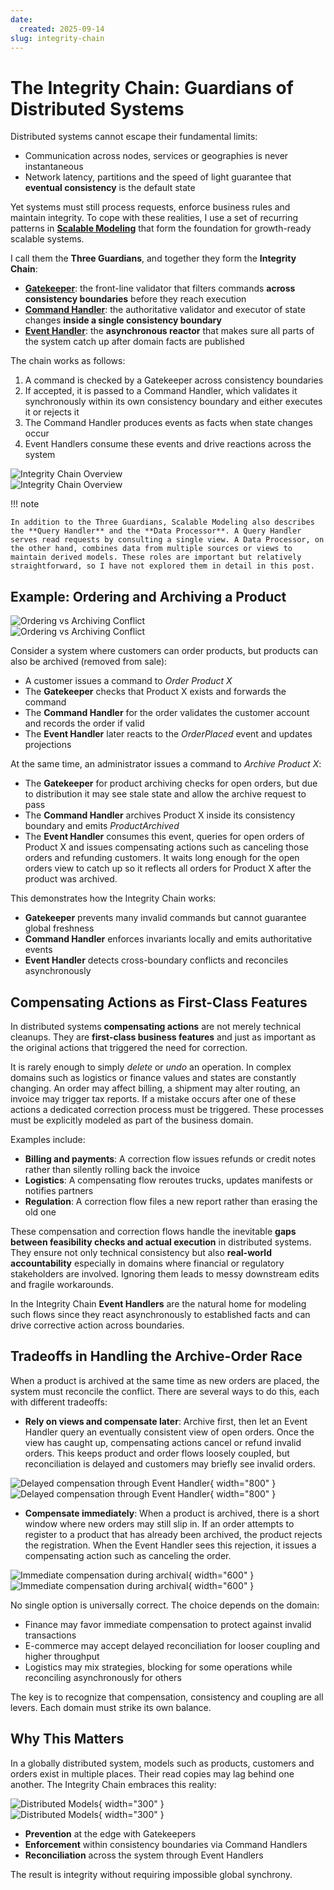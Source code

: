 ```yaml
---
date:
  created: 2025-09-14
slug: integrity-chain
---
```


# The Integrity Chain: Guardians of Distributed Systems

Distributed systems cannot escape their fundamental limits:

- Communication across nodes, services or geographies is never instantaneous
- Network latency, partitions and the speed of light guarantee that **eventual consistency** is the default state

Yet systems must still process requests, enforce business rules and maintain integrity. To cope with these realities, I use a set of recurring patterns in **[Scalable Modeling](https://roikonen.github.io/scalablemodeling)** that form the foundation for growth-ready scalable systems.

I call them the **Three Guardians**, and together they form the **Integrity Chain**:

- **[Gatekeeper](https://roikonen.github.io/scalablemodeling/components/#gatekeeper)**: the front-line validator that filters commands **across consistency boundaries** before they reach execution
- **[Command Handler](https://roikonen.github.io/scalablemodeling/components/#command-handler)**: the authoritative validator and executor of state changes **inside a single consistency boundary**
- **[Event Handler](https://roikonen.github.io/scalablemodeling/components/#event-handler)**: the **asynchronous reactor** that makes sure all parts of the system catch up after domain facts are published

The chain works as follows:

1. A command is checked by a Gatekeeper across consistency boundaries
2. If accepted, it is passed to a Command Handler, which validates it synchronously within its own consistency boundary and either executes it or rejects it
3. The Command Handler produces events as facts when state changes occur
4. Event Handlers consume these events and drive reactions across the system

![Integrity Chain Overview](images/20250914-1.png#only-light)  
![Integrity Chain Overview](images/20250914-1-dark.png#only-dark)

!!! note

    In addition to the Three Guardians, Scalable Modeling also describes the **Query Handler** and the **Data Processor**. A Query Handler serves read requests by consulting a single view. A Data Processor, on the other hand, combines data from multiple sources or views to maintain derived models. These roles are important but relatively straightforward, so I have not explored them in detail in this post.

## Example: Ordering and Archiving a Product

![Ordering vs Archiving Conflict](images/20250914-2.png#only-light)  
![Ordering vs Archiving Conflict](images/20250914-2-dark.png#only-dark)

Consider a system where customers can order products, but products can also be archived (removed from sale):

- A customer issues a command to *Order Product X*
- The **Gatekeeper** checks that Product X exists and forwards the command
- The **Command Handler** for the order validates the customer account and records the order if valid
- The **Event Handler** later reacts to the *OrderPlaced* event and updates projections

At the same time, an administrator issues a command to *Archive Product X*:

- The **Gatekeeper** for product archiving checks for open orders, but due to distribution it may see stale state and allow the archive request to pass
- The **Command Handler** archives Product X inside its consistency boundary and emits *ProductArchived*
- The **Event Handler** consumes this event, queries for open orders of Product X and issues compensating actions such as canceling those orders and refunding customers. It waits long enough for the open orders view to catch up so it reflects all orders for Product X after the product was archived.

This demonstrates how the Integrity Chain works:

- **Gatekeeper** prevents many invalid commands but cannot guarantee global freshness
- **Command Handler** enforces invariants locally and emits authoritative events
- **Event Handler** detects cross-boundary conflicts and reconciles asynchronously

## Compensating Actions as First-Class Features

In distributed systems **compensating actions** are not merely technical cleanups. They are **first-class business features** and just as important as the original actions that triggered the need for correction.

It is rarely enough to simply *delete* or *undo* an operation. In complex domains such as logistics or finance values and states are constantly changing. An order may affect billing, a shipment may alter routing, an invoice may trigger tax reports. If a mistake occurs after one of these actions a dedicated correction process must be triggered. These processes must be explicitly modeled as part of the business domain.

Examples include:

- **Billing and payments**: A correction flow issues refunds or credit notes rather than silently rolling back the invoice
- **Logistics**: A compensating flow reroutes trucks, updates manifests or notifies partners
- **Regulation**: A correction flow files a new report rather than erasing the old one

These compensation and correction flows handle the inevitable **gaps between feasibility checks and actual execution** in distributed systems. They ensure not only technical consistency but also **real-world accountability** especially in domains where financial or regulatory stakeholders are involved. Ignoring them leads to messy downstream edits and fragile workarounds.

In the Integrity Chain **Event Handlers** are the natural home for modeling such flows since they react asynchronously to established facts and can drive corrective action across boundaries.

## Tradeoffs in Handling the Archive-Order Race

When a product is archived at the same time as new orders are placed, the system must reconcile the conflict. There are several ways to do this, each with different tradeoffs:

- **Rely on views and compensate later**: Archive first, then let an Event Handler query an eventually consistent view of open orders. Once the view has caught up, compensating actions cancel or refund invalid orders. This keeps product and order flows loosely coupled, but reconciliation is delayed and customers may briefly see invalid orders.

![Delayed compensation through Event Handler](images/20250914-2.png#only-light){ width="800" }  
![Delayed compensation through Event Handler](images/20250914-2-dark.png#only-dark){ width="800" }

- **Compensate immediately**: When a product is archived, there is a short window where new orders may still slip in. If an order attempts to register to a product that has already been archived, the product rejects the registration. When the Event Handler sees this rejection, it issues a compensating action such as canceling the order.

![Immediate compensation during archival](images/20250914-4.png#only-light){ width="600" }  
![Immediate compensation during archival](images/20250914-4-dark.png#only-dark){ width="600" }

No single option is universally correct. The choice depends on the domain:

- Finance may favor immediate compensation to protect against invalid transactions
- E-commerce may accept delayed reconciliation for looser coupling and higher throughput
- Logistics may mix strategies, blocking for some operations while reconciling asynchronously for others

The key is to recognize that compensation, consistency and coupling are all levers. Each domain must strike its own balance.

## Why This Matters

In a globally distributed system, models such as products, customers and orders exist in multiple places. Their read copies may lag behind one another. The Integrity Chain embraces this reality:

![Distributed Models](images/20250914-3.png#only-light){ width="300" }  
![Distributed Models](images/20250914-3-dark.png#only-dark){ width="300" }

- **Prevention** at the edge with Gatekeepers
- **Enforcement** within consistency boundaries via Command Handlers
- **Reconciliation** across the system through Event Handlers

The result is integrity without requiring impossible global synchrony.
